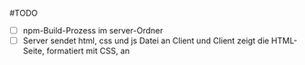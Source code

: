 #TODO
- [ ] npm-Build-Prozess im server-Ordner
- [ ] Server sendet html, css und js Datei an Client und Client zeigt die HTML-Seite, formatiert mit CSS, an
